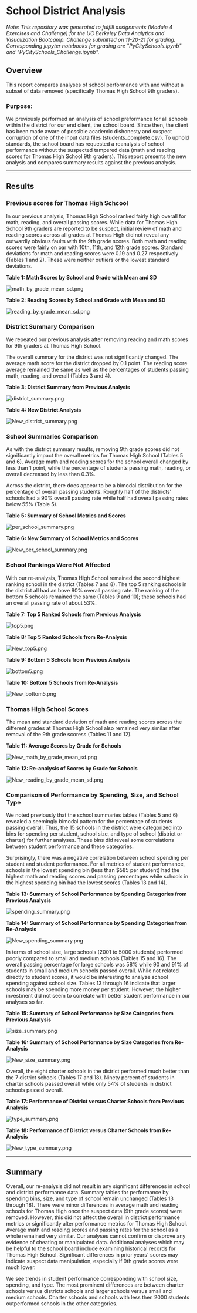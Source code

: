 # School District Analysis


*Note: This repository was generated to fulfill assignments (Module 4 Exercises and Challenge) for the UC Berkeley Data Analytics and Visualization Bootcamp. Challenge submitted on 11-20-21 for grading. Corresponding jupyter notebooks for grading are "PyCitySchools.ipynb" and "PyCitySchools_Challenge.ipynb".*


## Overview

This report compares analyses of school performance with and without a subset of data removed (specifically Thomas High School 9th graders).


### Purpose:

We previously performed an analysis of school preformance for all schools within the district for our end client, the school board. Since then, the client has been made aware of possible academic dishonesty and suspect corruption of one of the input data files (students_complete.csv). To uphold standards, the school board has requested a reanalysis of school performance without the suspected tampered data (math and reading scores for Thomas High School 9th graders). This report presents the new analysis and compares summary results against the previous analysis.


---

## Results

### Previous scores for Thomas High Schcool

In our previous analysis, Thomas High School ranked fairly high overall for math, reading, and overall passing scores. While data for Thomas High School 9th graders are reported to be suspect, initial review of math and reading scores across all grades at Thomas High did not reveal any outwardly obvious faults with the 9th grade scores. Both math and reading scores were fairly on par with 10th, 11th, and 12th  grade scores. Standard deviations for math and reading scores were 0.19 and 0.27 respectively (Tables 1 and 2). These were neither outliers or the lowest standard deviations.

**Table 1: Math Scores by School and Grade with Mean and SD**

![math_by_grade_mean_sd.png](/Images/math_by_grade_mean_sd.png)

**Table 2: Reading Scores by School and Grade with Mean and SD**

![reading_by_grade_mean_sd.png](/Images/reading_by_grade_mean_sd.png)



### District Summary Comparison

We repeated our previous analysis after removing reading and math scores for 9th graders at Thomas High School. 

The overall summary for the district was not significantly changed. The average math score for the district dropped by 0.1 point. The reading score average remained the same as well as the percentages of students passing math, reading, and overall (Tables 3 and 4).

**Table 3: District Summary from Previous Analysis**

![district_summary.png](/Images/district_summary.png)

**Table 4: New District Analysis**

![New_district_summary.png](/Images/New_district_summary.png)



### School Summaries Comparison

As with the district summary results, removing 9th grade scores did not significantly impact the overall metrics for Thomas High School (Tables 5 and 6). Average math and reading scores for the school overall changed by less than 1 point, while the percentage of students passing math, reading, or overall decreased by less than 0.3%. 

Across the district, there does appear to be a bimodal distribution for the percentage of overall passing students. Roughly half of the districts' schools had a 90% overall passing rate while half had overall passing rates below 55% (Table 5).

**Table 5: Summary of School Metrics and Scores**

![per_school_summary.png](/Images/per_school_summary.png)


**Table 6: New Summary of School Metrics and Scores**

![New_per_school_summary.png](/Images/New_per_school_summary.png)



### School Rankings Were Not Affected

With our re-analysis, Thomas High School remained the second highest ranking school in the district (Tables 7 and 8). The top 5 ranking schools in the district all had an bove 90% overall passing rate. The ranking of the bottom 5 schools remained the same (Tables 9 and 10); these schools had an overall passing rate of about 53%.

**Table 7: Top 5 Ranked Schools from Previous Analysis**

![top5.png](/Images/top5.png)


**Table 8: Top 5 Ranked Schools from Re-Analysis**

![New_top5.png](/Images/New_top5.png)


**Table 9: Bottom 5 Schools from Previous Analysis**

![bottom5.png](/Images/bottom5.png)


**Table 10: Bottom 5 Schools from Re-Analysis**

![New_bottom5.png](/Images/New_bottom5.png)



### Thomas High School Scores

The mean and standard deviation of math and reading scores across the different grades at Thomas High School also remained very similar after removal of the 9th grade scoress (Tables 11 and 12). 

**Table 11: Average Scores by Grade for Schools**

![New_math_by_grade_mean_sd.png](/Images/New_math_by_grade_mean_sd.png)


**Table 12: Re-analysis of Scores by Grade for Schools**

![New_reading_by_grade_mean_sd.png](/Images/New_reading_by_grade_mean_sd.png)



### Comparison of Performance by Spending, Size, and School Type

We noted previously that the school summaries tables (Tables 5 and 6) revealed a seemingly bimodal pattern for the percentage of students passing overall. Thus, the 15 schools in the district were categorized into bins for spending per student, school size, and type of school (district or charter) for further analyses. These bins did reveal some correlations between student performance and these categories. 

Surprisingly, there was a negative correlation between school spending per student and student performance. For all metrics of student performance, schools in the lowest spending bin (less than $585 per student) had the highest math and reading scores and passing percentages while schools in the highest spending bin had the lowest scores (Tables 13 and 14).

**Table 13: Summary of School Performance by Spending Categories from Previous Analysis**

![spending_summary.png](/Images/spending_summary.png)


**Table 14: Summary of School Performance by Spending Categories from Re-Analysis**

![New_spending_summary.png](/Images/New_spending_summary.png)


In terms of school size, large schools (2001 to 5000 students) performed poorly compared to small and medium schools (Tables 15 and 16). The overall passing percentage for large schools was 58% while 90 and 91% of students in small and medium schools passed overall. While not related directly to student scores, it would be interesting to analyze school spending against school size. Tables 13 through 16 indicate that larger schools may be spending more money per student. However, the higher investment did not seem to correlate with better student performance in our analyses so far.

**Table 15: Summary of School Performance by Size Categories from Previous Analysis**

![size_summary.png](/Images/size_summary.png)


**Table 16: Summary of School Performance by Size Categories from Re-Analysis**

![New_size_summary.png](/Images/New_size_summary.png)


Overall, the eight charter schools in the district performed much better than the 7 district schools (Tables 17 and 18).  Ninety percent of students in charter schools passed overall while only 54% of students in district schools passed overall. 

**Table 17: Performance of District versus Charter Schools from Previous Analysis**

![type_summary.png](/Images/type_summary.png)

**Table 18: Performance of District versus Charter Schools from Re-Analysis**

![New_type_summary.png](/Images/New_type_summary.png)



---

## Summary

Overall, our re-analysis did not result in any significant differences in school and district performance data. Summary tables for performance by spending bins, size, and type of school remain unchanged (Tables 13 through 18). There were minor differences in average math and reading schools for Thomas High once the suspect data (9th grade scores) were removed. However, this did not affect the overall in district performance metrics or significantly alter performance metrics for Thomas High School. Average math and reading scores and passing rates for the school as a whole remained very similar. Our analyses cannot confirm or disprove any evidence of cheating or manipulated data. Additional analyses which may be helpful to the school board include examining historical records for Thomas High School. Significant differences in prior years' scores may indicate suspect data manipulation, especially if 9th grade scores were much lower.

We see trends in student performance corresponding with school size, spending, and type. The most prominent differences are between charter schools versus districts schools and larger schools versus small and medium schools. Charter schools and schools with less then 2000 students outperformed schools in the other categories.

